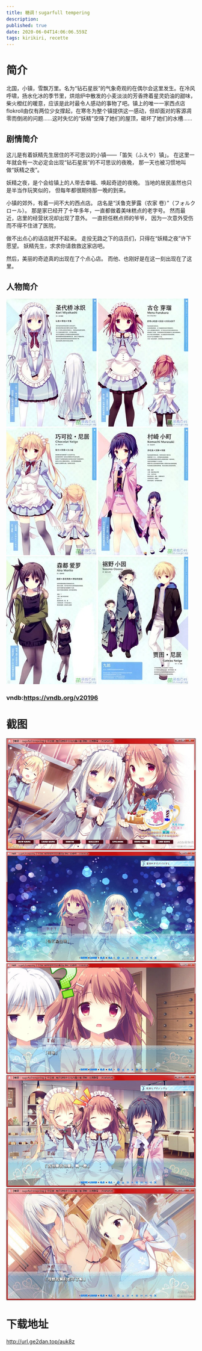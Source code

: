 ```yaml
---
title: 糖调！sugarfull tempering
description: 
published: true
date: 2020-06-04T14:06:06.559Z
tags: kirikiri, recette
---
```


# 简介
北国，小镇，雪飘万里。名为“钻石星辰”的气象奇观的在偶尔会这里发生。在冷风呼啸，扬水化冰的季节里，烘焙炉中散发的小麦淡淡的芳香搀着星灵奶油的甜味，柴火橙红的暖意，应该是此时最令人感动的事物了吧。镇上的唯一一家西点店flokroll由仅有两位少女撑起，在寒冬为整个镇提供这一感动，但却面对的客源凋零而倒闭的问题……这时失忆的“妖精”空降了她们的屋顶，砸坏了她们的水槽……

## 剧情简介
这儿是有着妖精先生居住的不可思议的小镇——「笛矢（ふえや）镇」。
在这里一年就会有一次必定会出现“钻石星辰”的不可思议的夜晚，
那一天也被习惯地叫做“妖精之夜”。


妖精之夜，是个会给镇上的人带去幸福、唤起奇迹的夜晚。
当地的居民虽然也只是半当作玩笑似的，
但每年都很期待那一晚的到来。


小镇的郊外，有着一间不大的西点店。
店名是“沃鲁克萝露（农家 卷）”（フォルクロール）。
那是家已经开了十年多年，一直都做着美味糕点的老字号。
然而最近，店里的经营状况却出现了意外。
一直担任糕点师的爷爷，
因为一次意外受伤而不得不住进了医院，


做不出点心的话店就开不起来。
走投无路之下的店员们，只得在“妖精之夜”许下愿望。
妖精先生，求求你请救救这家店吧。


然后，美丽的奇迹真的出现在了个点心店。
而他、也刚好是在这一刻出现在了这里。

## 人物简介
![1.jpg](/pic/糖调！/1.jpg)
![2.jpg](/pic/糖调！/2.jpg)
![3.jpg](/pic/糖调！/3.jpg)
![4.jpg](/pic/糖调！/4.jpg)
![5.jpg](/pic/糖调！/5.jpg)
![6.jpg](/pic/糖调！/6.jpg)

### vndb:https://vndb.org/v20196
# 截图

![6.jpg](/pic/糖调！/7.jpg)
![6.jpg](/pic/糖调！/8.jpg)
![6.jpg](/pic/糖调！/9.jpg)
![6.jpg](/pic/糖调！/10.jpg)
![6.jpg](/pic/糖调！/11.jpg)

# 下载地址
http://url.ge2dan.top/auk8z
